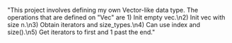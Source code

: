 "This project involves defining my own Vector-like data type. The operations that are defined on "Vec" are 1) Init empty vec.\n2) Init vec with size n.\n3) Obtain iterators and size_types.\n4) Can use index and size().\n5) Get iterators to first and 1 past the end." 
